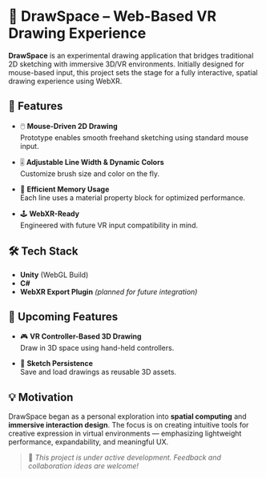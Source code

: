 # 🎨 DrawSpace – Web-Based VR Drawing Experience

**DrawSpace** is an experimental drawing application that bridges traditional 2D sketching with immersive 3D/VR environments. Initially designed for mouse-based input, this project sets the stage for a fully interactive, spatial drawing experience using WebXR.

## 🚀 Features

- 🖱️ **Mouse-Driven 2D Drawing**  
  Prototype enables smooth freehand sketching using standard mouse input.

- 🎚️ **Adjustable Line Width & Dynamic Colors**  
  Customize brush size and color on the fly.

- 🧠 **Efficient Memory Usage**  
  Each line uses a material property block for optimized performance.

- 🕹️ **WebXR-Ready**  
  Engineered with future VR input compatibility in mind.

## 🛠️ Tech Stack

- **Unity** (WebGL Build)  
- **C#**  
- **WebXR Export Plugin** *(planned for future integration)*

## 🧩 Upcoming Features

- 🎮 **VR Controller-Based 3D Drawing**  
  Draw in 3D space using hand-held controllers.

- 💾 **Sketch Persistence**  
  Save and load drawings as reusable 3D assets.

## 💡 Motivation

DrawSpace began as a personal exploration into **spatial computing** and **immersive interaction design**. The focus is on creating intuitive tools for creative expression in virtual environments — emphasizing lightweight performance, expandability, and meaningful UX.

> 🔧 *This project is under active development. Feedback and collaboration ideas are welcome!*
